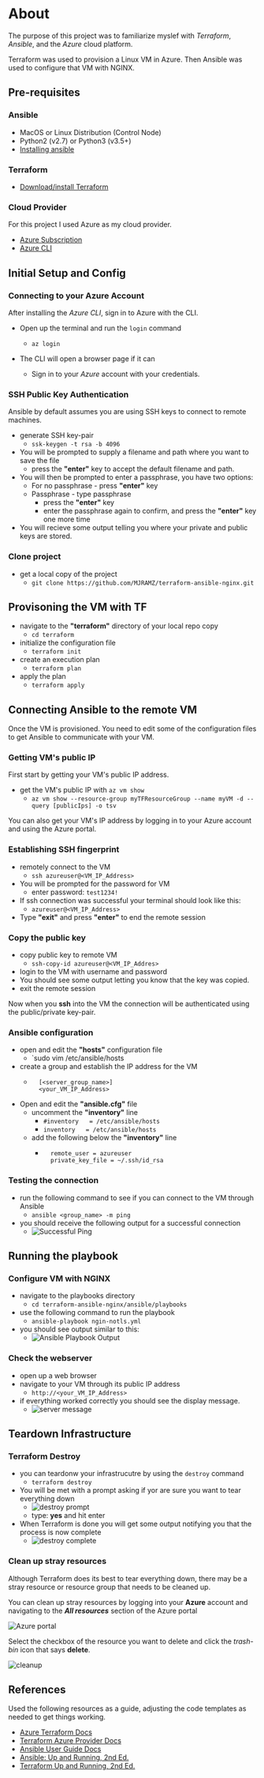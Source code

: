# About
The purpose of this project was to familiarize myslef with *Terraform*, *Ansible*, and the *Azure* cloud platform. 

Terraform was used to provision a Linux VM in Azure. Then Ansible was used to configure that VM with NGINX.

## Pre-requisites

### Ansible
* MacOS or Linux Distribution (Control Node)
* Python2 (v2.7) or Python3 (v3.5+)
* [Installing ansible](https://docs.ansible.com/ansible/latest/installation_guide/index.html)

### Terraform
* [Download/install Terraform](https://www.terraform.io/downloads.html)

### Cloud Provider
For this project I used Azure as my cloud provider.

* [Azure Subscription](https://azure.microsoft.com/en-us/free/)
* [Azure CLI](https://docs.microsoft.com/en-us/cli/azure/install-azure-cli)

## Initial Setup and Config

### Connecting to your Azure Account

After installing the *Azure CLI*, sign in to Azure with the CLI.

* Open up the terminal and run the `login` command

    * ```az login```
* The CLI will open a browser page if it can 
    * Sign in to your *Azure* account with your credentials.

### SSH Public Key Authentication
Ansible by default assumes you are using SSH keys to connect to remote machines.
* generate SSH key-pair
    * `ssk-keygen -t rsa -b 4096`
* You will be prompted to supply a filename and path where you want to save the file
    * press the **"enter"** key to accept the default filename and path.
* You will then be prompted to enter a passphrase, you have two options:
    * For no passphrase - press **"enter"** key
    * Passphrase - type passphrase
        * press the **"enter"** key
        * enter the passphrase again to confirm, and press the **"enter"** key one more time
* You will recieve some output telling you where your private and public keys are stored.

### Clone project
* get a local copy of the project
    * `git clone https://github.com/MJRAMZ/terraform-ansible-nginx.git`

## Provisoning the VM with TF

* navigate to the **"terraform"** directory of your local repo copy
    * `cd terraform`
* initialize the configuration file
    *  `terraform init`
* create an execution plan
    * `terraform plan`
* apply the plan
    * `terraform apply`

## Connecting Ansible to the remote VM

Once the VM is provisioned. You need to edit some of the configuration files to get Ansible to communicate with your VM.

### Getting VM's public IP
First start by getting your VM's public IP address.
* get the VM's public IP with `az vm show`
    * `az vm show --resource-group myTFResourceGroup --name myVM -d --query [publicIps] -o tsv`

You can also get your VM's IP address by logging in to your Azure account and using the Azure portal.

### Establishing SSH fingerprint
* remotely connect to the VM
    * `ssh azureuser@<VM_IP_Address>`
* You will be prompted for the password for VM
    * enter password: `test1234!`
* If ssh connection was successful your terminal should look like this:
    * `azureuser@<VM_IP_Address>`
* Type **"exit"** and press **"enter"** to end the remote session

### Copy the public key
* copy public key to remote VM
    * `ssh-copy-id azureuser@<VM_IP_Addres>`
* login to the VM with username and password
* You should see some output letting you know that the key was copied.
* exit the remote session

Now when you **ssh** into the VM the connection will be authenticated using the public/private key-pair.

### Ansible configuration
* open and edit the **"hosts"** configuration file
    * `sudo vim /etc/ansible/hosts
* create a group and establish the IP address for the VM
    * ```
        [<server_group_name>]
        <your_VM_IP_Address>
        ```
* Open and edit the **"ansible.cfg"** file
    * uncomment the **"inventory"** line
        * `#inventory   = /etc/ansible/hosts`
        * `inventory   = /etc/ansible/hosts`
    * add the following below the **"inventory"** line
        * ```
            remote_user = azureuser
            private_key_file = ~/.ssh/id_rsa
            ```

### Testing the connection
* run the following command to see if you can connect to the VM through Ansible
    * `ansible <group_name> -m ping`
* you should receive the following output for a successful connection
    * ![Successful Ping](imgs/ansible_ping_success.png)

## Running the playbook

### Configure VM with NGINX
* navigate to the playbooks directory
    * `cd terraform-ansible-nginx/ansible/playbooks`
* use the following command to run the playbook
    * `ansible-playbook ngin-notls.yml`
* you should see output similar to this:
    * ![Ansible Playbook Output](imgs/ansible_playbook_output.png)
### Check the webserver
* open up a web browser
* navigate to your VM through its public IP address
    * `http://<your_VM_IP_Address>`
* if everything worked correctly you should see the display message.
    * ![server message](imgs/server_message.png)

## Teardown Infrastructure

### Terraform Destroy
* you can teardonw your infrastrucutre by using the `destroy` command
    * `terraform destroy`
* You will be met with a prompt asking if yor are sure you want to tear everything down
    * ![destroy prompt](imgs/terraform_destroy_prompt.png)
    * type: **yes** and hit enter
* When Terraform is done you will get some output notifying you that the process is now complete
    * ![destroy complete](imgs/terraform_destroy_complete.png)

### Clean up stray resources
Although Terraform does its best to tear everything down, there may be a stray resource or resource group that needs to be cleaned up.

You can clean up stray resources by logging into your **Azure** account and navigating to the ***All resources*** section of the Azure portal

![Azure portal](imgs/portal.png)

Select the checkbox of the resource you want to delete and click the *trash-bin* icon that says **delete**.

![cleanup](imgs/cleanup.png)

## References
Used the following resources as a guide, adjusting the code templates as needed to get things working.

* [Azure Terraform Docs](https://docs.microsoft.com/en-us/azure/developer/terraform/create-linux-virtual-machine-with-infrastructure)
* [Terraform Azure Provider Docs ](https://registry.terraform.io/providers/hashicorp/azurerm/latest/docs)
* [Ansible User Guide Docs](https://docs.ansible.com/ansible/latest/user_guide/index.html)
* [Ansible: Up and Running, 2nd Ed.](https://www.oreilly.com/library/view/ansible-up-and/9781491979792/)
* [Terraform Up and Running, 2nd Ed.](https://www.oreilly.com/library/view/terraform-up/9781492046899/)